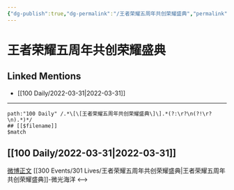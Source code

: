 ```yaml
---
{"dg-publish":true,"dg-permalink":"/王者荣耀五周年共创荣耀盛典","permalink":"/王者荣耀五周年共创荣耀盛典/","title":"王者荣耀五周年共创荣耀盛典","tags":[null],"created":"2022-11-17T21:36:38.000+08:00","updated":"2023-01-04T13:40:15.995+08:00"}
---
```


# 王者荣耀五周年共创荣耀盛典

## Linked Mentions
- [[100 Daily/2022-03-31\|2022-03-31]]


---

```expander
path:"100 Daily" /.*\[\[王者荣耀五周年共创荣耀盛典\]\].*(?:\r?\n(?!\r?\n).*)*/
## [[$filename]]
$match
```
## [[100 Daily/2022-03-31\|2022-03-31]]
[微博正文](https://m.weibo.cn/1784505431/4753181827400375) [[300 Events/301 Lives/王者荣耀五周年共创荣耀盛典\|王者荣耀五周年共创荣耀盛典]]-微光海洋
<-->